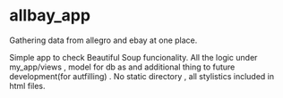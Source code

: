 # allbay_app
Gathering data from allegro and ebay at one place. 

Simple app to check Beautiful Soup funcionality.
All the logic under my_app/views , model for db as and additional thing to future development(for autfilling) .
No static directory , all stylistics included in html files.

